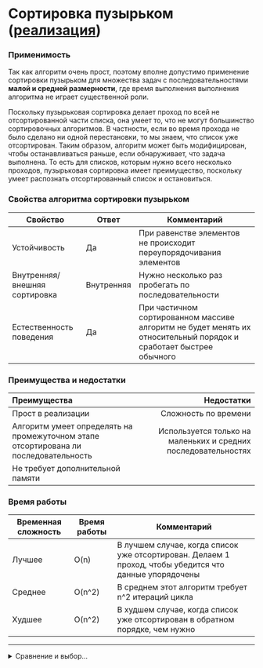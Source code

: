 # Сортировка пузырьком ([реализация](https://github.com/Skuybedin/csharp-algorithms/blob/main/Sort/Bubble.cs))
### Применимость
Так как алгоритм очень прост, поэтому вполне допустимо применение сортировки пузырьком для множества задач с последовательностями **малой и средней размерности**, где время выполнения выполнения алгоритма не играет существенной роли. 

Поскольку пузырьковая сортировка делает проход по всей не отсортированной части списка, она умеет то, что не могут большинство сортировочных алгоритмов. В частности, если во время прохода не было сделано ни одной перестановки, то мы знаем, что список уже отсортирован. Таким образом, алгоритм может быть модифицирован, чтобы останавливаться раньше, если обнаруживает, что задача выполнена. То есть для списков, которым нужно всего несколько проходов, пузырьковая сортировка имеет преимущество, поскольку умеет распознать отсортированный список и остановиться.

### Свойства алгоритма сортировки пузырьком
| Свойство | Ответ | Комментарий |
|----------------|---------|----------------|
| Устойчивость | Да | При равенстве элементов не происходит переупорядочивания элементов |
| Внутренняя/внешняя сортировка | Внутренняя | Нужно несколько раз пробегать по последовательности |
| Естественность поведения | Да | При частичном сортированном массиве алгоритм не будет менять их относительный порядок и сработает быстрее обычного |

### Преимущества и недостатки
| Преимущества | Недостатки |
|:----------------|----------------:|
| Прост в реализации | Сложность по времени  |
| Алгоритм умеет определять на промежуточном этапе отсортирована ли последовательность | Используется только на маленьких и средних последовательностях |
| Не требует дополнительной памяти |  |

### Время работы
| Временная сложность | Время работы | Комментарий |
|----------------|---------|----------------|
| Лучшее | O(n) | В лучшем случае, когда список уже отсортирован. Делаем 1 проход, чтобы убедится что данные упорядочены |
| Среднее | O(n^2) | В среднем этот алгоритм требует n^2 итераций цикла |
| Худшее | O(n^2) | В худшем случае, когда список уже отсортирован в обратном порядке, чем нужно |

____


<details>
<summary>Сравнение и выбор...</summary>

## Сравнение алгоритмов
|  | 	Пузырьковая сортировка | Сортировка выбором | Сортировка вставками | Сортировка подсчетом | Поразрядная сортировка |
|----------------|---------|----------------|----------------|----------------|----------------|
| Устойчивый | да | нет | да | нет | да |
| Внешняя/внутренняя | внутренняя | внутренняя | внутренняя | внешняя | внутренняя |
| Естественность поведения | да | нет | да | нет | нет |
| Сравнение | порядок | порядок | порядок | равенство | равенство |
| Временная сложность | O(n^2) | O(n^2) | O(n^2) | O(n) | O(n) |

____  
  
## Выбор алгоритма
![Выбор алгоритма](https://ucarecdn.com/2f9465c0-3fcb-4823-b32e-202ac9d907ea/ "Выбор алгоритма")
  
</details>
